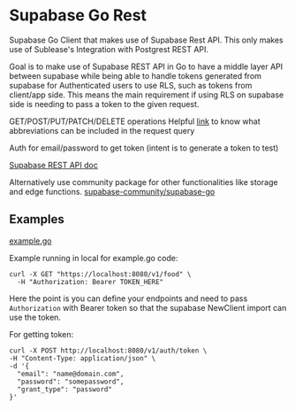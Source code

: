 # Supabase Go Rest

Supabase Go Client that makes use of Supabase Rest API. This only makes use of Sublease's Integration with Postgrest REST API.

Goal is to make use of Supabase REST API in Go to have a middle layer API between supabase while being able to handle tokens generated from supabase for Authenticated users to use RLS, such as tokens from client/app side.
This means the main requirement if using RLS on supabase side is needing to pass a token to the given request.

GET/POST/PUT/PATCH/DELETE operations
Helpful [link](https://docs.postgrest.org/en/v12/references/api/tables_views.html#operators) to know what abbreviations can be included in the request query

Auth for email/password to get token (intent is to generate a token to test)

[Supabase REST API doc](https://supabase.com/docs/guides/api)

Alternatively use community package for other functionalities like storage and edge functions. [supabase-community/supabase-go](https://github.com/supabase-community/supabase-go)


## Examples

[example.go](https://github.com/jtclarkjr/supabase-go-rest/blob/main/example/example.go)

Example running in local for example.go code:
```
curl -X GET "https://localhost:8080/v1/food" \
  -H "Authorization: Bearer TOKEN_HERE"
```
Here the point is you can define your endpoints and need to pass `Authorization` with Bearer token so that the supabase NewClient import can use the token.

For getting token:
```
curl -X POST http://localhost:8080/v1/auth/token \
-H "Content-Type: application/json" \
-d '{
  "email": "name@domain.com",
  "password": "somepassword",
  "grant_type": "password"
}'
```

